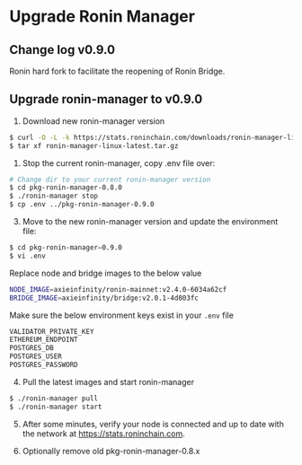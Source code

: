 # Upgrade Ronin Manager

## Change log v0.9.0

Ronin hard fork to facilitate the reopening of Ronin Bridge.

## Upgrade ronin-manager to v0.9.0

1. Download new ronin-manager version

```bash
$ curl -O -L -k https://stats.roninchain.com/downloads/ronin-manager-linux-latest.tar.gz
$ tar xf ronin-manager-linux-latest.tar.gz
```

1. Stop the current ronin-manager, copy .env file over:

```bash
# Change dir to your current ronin-manager version
$ cd pkg-ronin-manager-0.8.0
$ ./ronin-manager stop
$ cp .env ../pkg-ronin-manager-0.9.0
```

3. Move to the new ronin-manager version and update the environment file:

```bash
$ cd pkg-ronin-manager–0.9.0
$ vi .env
```

Replace node and bridge images to the below value

```bash
NODE_IMAGE=axieinfinity/ronin-mainnet:v2.4.0-6034a62cf
BRIDGE_IMAGE=axieinfinity/bridge:v2.0.1-4d803fc
```

Make sure the below environment keys exist in your `.env` file

```bash
VALIDATOR_PRIVATE_KEY
ETHEREUM_ENDPOINT
POSTGRES_DB
POSTGRES_USER
POSTGRES_PASSWORD
```

4. Pull the latest images and start ronin-manager

```bash
$ ./ronin-manager pull
$ ./ronin-manager start
```

5. After some minutes, verify your node is connected and up to date with the network at https://stats.roninchain.com.

6. Optionally remove old pkg-ronin-manager-0.8.x
